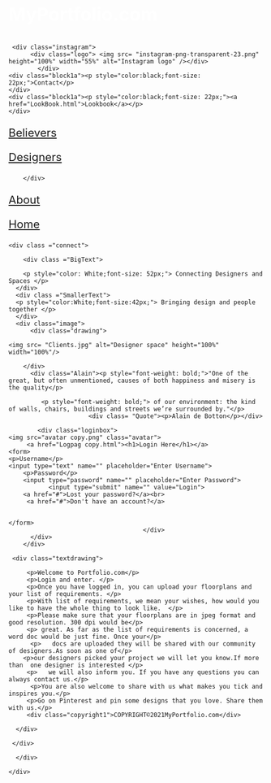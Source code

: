 <html>
<head>
<meta charset="UTF-8">
<title>Portfolio</title>
<style type="text/css">

</style>
<link href="Portfolio copy.css" rel="stylesheet" type="text/css">
</head>



	
<body>
    
 <div class="wrap">
   
  <div class="container"  id="container">

<div class="nav">
 <div class="Portfolio"><p style="color:white;font-size: 36px;"><strong>MyPortfolio.com</strong></p>
	</div>
	
	 <div class="instagram">
		  <div class="logo"> <img src= "instagram-png-transparent-23.png" height="100%" width="55%" alt="Instagram logo" /></div>
			</div>
	<div class="block1a"><p style="color:black;font-size: 22px;">Contact</p>
	</div>
	<div class="block1a"><p style="color:black;font-size: 22px;"><a href="LookBook.html">Lookbook</a></p>
	</div>
<!--- <div class="block2a"><p style="color:black;font-size: 22px;"><a href="Logpag.html"></a></p>
		</div>--->
   <div class="block2a current"><p style="color:black;font-size: 22px;"> <a href="Clients.html">Believers</a></p>
		</div>
  <div class= "block3a"><p style="color:black;font-size: 22px;"><a href="Designers.html">Designers</a></p>
		
		</div>
  <div class="block4a"><p style="color:black;font-size: 22px;"><a href="About.html">About</a></p>
			</div>
	<div class="home"><p style="color:black;font-size: 22px;"><a href="Index.html">Home</a></p>
			</div>
  
  </div>
  
    
 
   
	<div class ="connect">
		
		<div class ="BigText">
		
		<p style="color: White;font-size: 52px;"> Connecting Designers and Spaces </p>
	  </div> 
	  <div class ="SmallerText">
	  <p style="color:White;font-size:42px;"> Bringing design and people together </p>
	  </div>
	  <div class="image">
		  <div class="drawing">
		
	<img src= "Clients.jpg" alt="Designer space" height="100%" width="100%"/>
			
		</div>
		  <div class="Alain"><p style="font-weight: bold;">"One of the great, but often unmentioned, causes of both happiness and misery is the quality</p>
			
			 <p style="font-weight: bold;"> of our environment: the kind of walls, chairs, buildings and streets we’re surrounded by."</p>
			              <div class= "Quote"><p>Alain de Botton</p></div> 
		  
		    <div class="loginbox">
	<img src="avatar copy.png" class="avatar">
		 <a href="Logpag copy.html"><h1>Login Here</h1></a>
	<form> 
	<p>Username</p>
	<input type="text" name="" placeholder="Enter Username">
		<p>Password</p>
		<input type="password" name="" placeholder="Enter Password">
			   <input type="submit" name="" value="Login">
		<a href="#">Lost your password?</a><br>
		 <a href="#">Don't have an account?</a>							 
	
	
	</form>
										 </div> 
		  </div>
		</div>
	
	 <div class="textdrawing"> 
		 
		 <p>Welcome to Portfolio.com</p>
		 <p>Login and enter. </p>
		 <p>Once you have logged in, you can upload your floorplans and your list of requirements. </p>
		 <p>With list of requirements, we mean your wishes, how would you like to have the whole thing to look like.  </p>
		 <p>Please make sure that your floorplans are in jpeg format and good resolution. 300 dpi would be</p>
		 <p> great. As far as the list of requirements is concerned, a word doc would be just fine. Once your</p>
		  <p>   docs are uploaded they will be shared with our community of designers.As soon as one of</p>
		<p>our designers picked your project we will let you know.If more than  one designer is interested </p>
		 <p>   we will also inform you. If you have any questions you can always contact us.</p>
		  <p>You are also welcome to share with us what makes you tick and inspires you.</p>
		 <p>Go on Pinterest and pin some designs that you love. Share them with us.</p>
		 <div class="copyright1">COPYRIGHT©2021MyPortfolio.com</div>
	 
	  </div>
	 
	 </div>
	  
	  </div>
	 
	</div>
</body>
</html>
